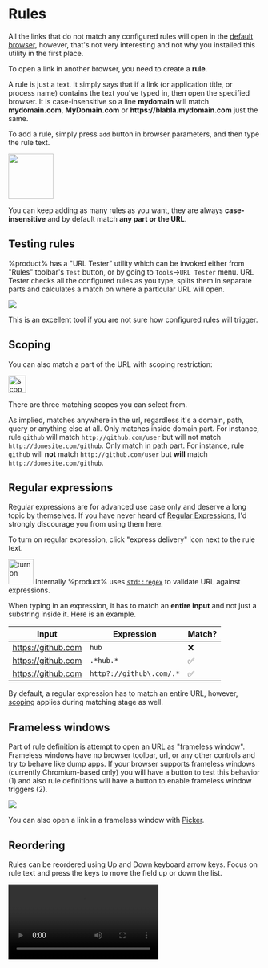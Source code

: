 # Rules

All the links that do not match any configured rules will open in the [default browser](config-basic.md#default-browser), however, that's not very interesting and not why you installed this utility in the first place.

To open a link in another browser, you need to create a **rule**.

<note>
A rule is just a text. It simply says that if a link (or application title, or process name) contains the text you've typed in, then open the specified browser. It is case-insensitive so a line <strong>mydomain</strong> will match <strong>mydomain.com</strong>, <strong>MyDomain.com</strong> or <strong>https://blabla.mydomain.com</strong> just the same.
</note>

To add a rule, simply press `add` button in browser parameters, and then type the rule text.

<img height="90" src="rule-type.png"/>

You can keep adding as many rules as you want, they are always **case-insensitive** and by default match **any part or the URL**.

## Testing rules

%product% has a "URL Tester" utility which can be invoked either from "Rules" toolbar's `Test` button, or by going to `Tools`->`URL Tester` menu. URL Tester checks all the configured rules as you type, splits them in separate parts and calculates a match on where a particular URL will open.

![](rules-tester.png)

This is an excellent tool if you are not sure how configured rules will trigger.

## Scoping

You can also match a part of the URL with scoping restriction:

<img height="35" src="rule-scope.png" alt="scope"/>

There are three matching scopes you can select from.

<deflist type="full">

<def title="Anywhere">
As implied, matches anywhere in the url, regardless it's a domain, path, query or anything else at all.
</def>

<def title="Domain">
Only matches inside domain part. For instance, rule <code>github</code> will match <code>http://github.com/user</code> but will not match <code>http://domesite.com/github</code>. 
</def>

<def title="Path">
Only match in path part. For instance, rule <code>github</code> will <strong>not</strong> match <code>http://github.com/user</code> but <strong>will</strong> match <code>http://domesite.com/github</code>. 
</def>

</deflist>

## Regular expressions

Regular expressions are for advanced use case only and deserve a long topic by themselves. If you have never heard of [Regular Expressions](https://en.wikipedia.org/wiki/Regular_expression), I'd strongly discourage you from using them here.

To turn on regular expression, click "express delivery" icon next to the rule text.

<img height="50" src="rule-regex-check.png" alt="turn on"/>

<tip>
Internally %product% uses <a href="https://en.cppreference.com/w/cpp/regex"><code>std::regex</code></a> to validate URL against expressions.
</tip>

When typing in an expression, it has to match an **entire input** and not just a substring inside it. Here is an example.

| Input              | Expression               | Match? |
|--------------------|--------------------------|-------|
| https://github.com | `hub`                    | ❌     |
| https://github.com | `.*hub.*`                | ✅     |
| https://github.com | `http?://github\.com/.*` |  ✅    |

By default, a regular expression has to match an entire URL, however, [scoping](#scoping) applies during matching stage as well.

## Frameless windows

Part of rule definition is attempt to open an URL as "frameless window". Frameless windows have no browser toolbar, url, or any other controls and try to behave like dump apps. If your browser supports frameless windows (currently Chromium-based only) you will have a button to test this behavior (1) and also rule definitions will have a button to enable frameless window triggers (2).

![](rule-frameless.png)

You can also open a link in a frameless window with [Picker](picker.md).

## Reordering

Rules can be reordered using <shortcut>Up</shortcut> and <shortcut>Down</shortcut> keyboard arrow keys. Focus on rule text and press the keys to move the field up or down the list. 

<video src="reorder.mp4" preview-src="reorder.png"/>

## Navigation

When inside rule text, you can press <shortcut>Tab</shortcut> to move to the next rule's text, or <shortcut>Shift+Tab</shortcut> to move the the previous rule's text. 
